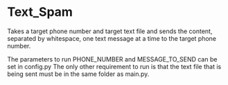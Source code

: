 # Text_Spam
Takes a target phone number and target text file and sends the content, separated by whitespace, one text message at a time to the target phone number.

The parameters to run PHONE_NUMBER and MESSAGE_TO_SEND can be set in config.py
The only other requirement to run is that the text file that is being sent must be in the same folder as main.py.
